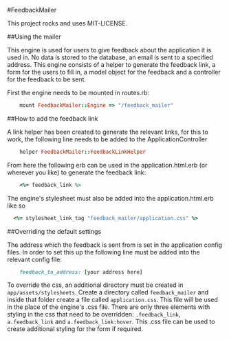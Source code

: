 #FeedbackMailer

This project rocks and uses MIT-LICENSE.

##Using the mailer

This engine is used for users to give feedback about the application it is used in. No data is stored to the database, an email is sent to a specified address. This engine consists of a helper to generate the feedback link, a form for the users to fill in, a model object for the feedback and a controller for the feedback to be sent.

First the engine needs to be mounted in routes.rb:

```ruby
	mount FeedbackMailer::Engine => "/feedback_mailer"
```

##How to add the feedback link

A link helper has been created to generate the relevant links, for this to work, the following line needs to be added to the ApplicationController

```ruby
	helper FeedbackMailer::FeedbackLinkHelper
```

From here the following erb can be used in the application.html.erb (or wherever you like) to generate the feedback link:

```ruby
	<%= feedback_link %>
```

The engine's stylesheet must also be added into the application.html.erb like so

```ruby
  <%= stylesheet_link_tag "feedback_mailer/application.css" %>
```

##Overriding the default settings

The address which the feedback is sent from is set in the application config files. In order to set this up the following line must be added into the relevant config file:

```ruby
	feedback_to_address: [your address here]
```

To override the css, an additional directory must be created in `app/assets/stylesheets`. Create a directory called `feedback_mailer` and inside that folder create a file called `application.css`. This file will be used in the place of the engine's .css file. There are only three elements with styling in the css that need to be overridden: `.feedback_link`, `a.feedback_link` and `a.feedback_link:hover`. This .css file can be used to create additional styling for the form if required.


